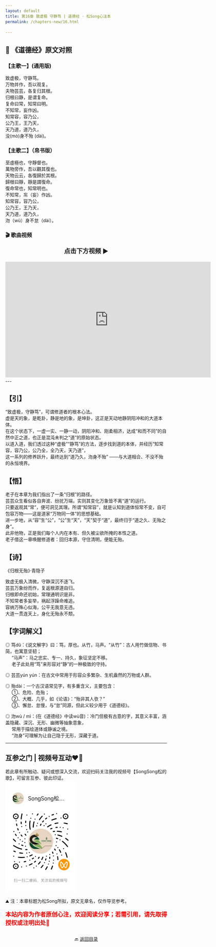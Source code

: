 ```yaml
---
layout: default
title: 第16章 致虚极 守静笃 | 道德经 · 松Song心注本
permalink: /chapters-new/16.html

---
```


## 📜 《道德经》原文对照
### 【主歌一】(通用版) 
致虚极，守静笃。<br>
万物并作，吾以观复。<br>
夫物芸芸，各复归其根。<br>
归根曰静，是谓复命。<br>
复命曰常，知常曰明。<br>
不知常，妄作凶。<br>
知常容，容乃公，<br>
公乃王，王乃天，<br>
天乃道，道乃久，<br>
没(mò)身不殆 (dài)。<br>

### 【主歌二】（帛书版）
至虛極也，守靜督也。<br>
萬物旁作，吾以觀其復也。<br>
天物云云，各復歸於其根。<br>
歸根曰靜，靜是謂復命。<br>
復命常也，知常明也。<br>
不知常，㠵（妄）作凶。<br>
知常容，容乃公，<br>
公乃王，王乃天，<br>
天乃道，道乃久，<br>
沕（wù）身不怠（dài）。<br>

### 🎬 歌曲视频
<p style="text-align:center; font-size:1.2rem; font-weight:bold;">
  点击下方视频 ▶️
</p>

<iframe
  src="https://streamable.com/e/k0rdh9"
  width="640"
  height="360"
  frameborder="0"
  allowfullscreen
  loading="lazy">
</iframe>
---

## 【引】
“致虚极，守静笃”，可谓修道者的根本心法。<br>
虚是天的象，是乾卦，静是地的象，是坤卦，这正是天动地静阴阳冲和的大道本体。<br>
在这个状态下，一虚一实、一静一动，阴阳冲和、刚柔相济，达成“和而不同”的自然中正之道，也正是混沌未判之“道”的原始状态。<br>
以道入道，我们透过这种“虚极”“静笃”的方法，逐步找到道的本体，并经历“知常容，容乃公，公乃全，全乃天，天乃道”，<br>
这一系列的修养跃升，最终达到“道乃久，沕身不殆” ——与大道相合、不没不殆的永恒境界。<br>

## 【悟】
老子在本章为我们指出了一条“归根”的路径。<br>
芸芸众生看似各自奔波、纷扰万端，实则其变化万象皆不离“道”的运行。<br>
只要返观其“常”，便可洞见其理。所谓“知常容”，就是认知到道体恒常不变，自可包容万物——这是道家“万物同一体”的思想基础。<br>
进一步地，从“容”生“公”，“公”生“天”，“天”契于“道”，最终归于“道之久、无殆之身”。<br>
此非他物，正是我们每个人内在本有、但久被尘欲所掩的本性之道。<br>
老子借这一章唤醒修道者：回归本源，守住清明，便能无殆。<br>

## 【诗】
《归根无殆》·青隐子<br>

致虚无极入清微，守静深沉不逐飞。<br>
芸芸万象纷而作，复返根源道自归。<br>
归根即命还初始，常理通明识是非。<br>
不知常者多妄举，祸起浮躁命难追。<br>
容纳万殊心似海，公平无我意无违。<br>
大道一贯连天上，身化无殆永不颓。<br>

## 【字词解义】

◎ 笃dǔ：《说文解字》曰：笃，厚也。从竹，马声。“从竹”：古人用竹做信物、书简，也寓意坚韧；<br>
&nbsp;&nbsp; &nbsp;&nbsp;“马声”：马之忠实、专一、持久，象征坚定不移。<br>
&nbsp;&nbsp; &nbsp;&nbsp;老子此处用“笃”来形容对“静”的一种极致的守持。<br>

◎ 芸芸yún yún：在古文中常用于形容众多繁杂、生机盎然的万物或人群。<br>

◎ 殆dài：一个古汉语常见字，有多重含义，主要包含：<br>
&nbsp;&nbsp; &nbsp;&nbsp;①、危险、危殆；<br>
&nbsp;&nbsp; &nbsp;&nbsp;②、大概、几乎，如《论语》：“殆非其人欤？” <br>
&nbsp;&nbsp; &nbsp;&nbsp;③、懈怠、怠慢，与“怠”同源，但此义较少用于《道德经》。<br>

◎ 沕wù / mì：(在《道德经》中读wù音)：冷门但极有古意的字，其意义丰富，涵盖隐藏、深沉、无形、幽微等抽象意象，<br>
&nbsp;&nbsp; &nbsp;&nbsp;常用于描绘道体或静谧之境。<br>
&nbsp;&nbsp; &nbsp;&nbsp;“沕身”可理解为让自己隐于无形，深藏于道。<br>

---

##  互参之门 | 视频号互动❤️🤝

若此章有所触动、疑问或想深入交流，欢迎扫码关注我的视频号【SongSong松的歌】，可留言互参、彼此印证。<br>
<img src="../img/qrcode_songsong.jpg" alt="扫码进入视频号" width="220">

⛰️ 注：本章标题为松Song所拟，原文无章名，仅作导览参考。<br>
<p style="color:red; font-size:18px; font-weight:bold;">
本站内容为作者原创心注，欢迎阅读分享；若需引用，请先取得授权或注明出处🙏
</p>

<p style="text-align:center; margin-top:2em;">
  🔙 <a href="{{ '/' | relative_url }}#catalog">返回目录</a>
</p>

 
